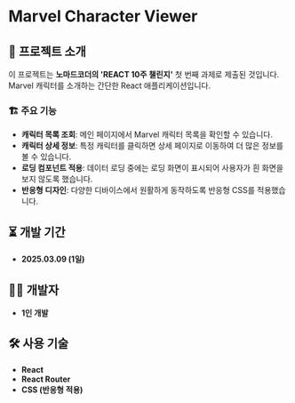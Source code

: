 # Marvel Character Viewer

## 📌 프로젝트 소개
이 프로젝트는 **노마드코더의 'REACT 10주 챌린지'** 첫 번째 과제로 제출된 것입니다.  
Marvel 캐릭터를 소개하는 간단한 React 애플리케이션입니다.

### 🏗️ 주요 기능
- **캐릭터 목록 조회**: 메인 페이지에서 Marvel 캐릭터 목록을 확인할 수 있습니다.
- **캐릭터 상세 정보**: 특정 캐릭터를 클릭하면 상세 페이지로 이동하여 더 많은 정보를 볼 수 있습니다.
- **로딩 컴포넌트 적용**: 데이터 로딩 중에는 로딩 화면이 표시되어 사용자가 흰 화면을 보지 않도록 했습니다.
- **반응형 디자인**: 다양한 디바이스에서 원활하게 동작하도록 반응형 CSS를 적용했습니다.

## ⏳ 개발 기간
- **2025.03.09 (1일)**

## 👨‍💻 개발자
- **1인 개발**

## 🛠 사용 기술
- **React**
- **React Router**
- **CSS (반응형 적용)**
